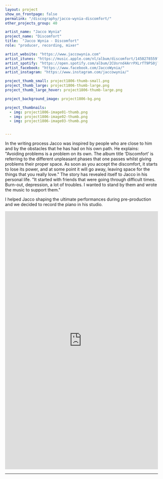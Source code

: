 ```yaml
---
layout: project
show_on_frontpage: false
permalink: "/discography/jacco-wynia-discomfort/"
other_projects_group: 40

artist_name: "Jacco Wynia"
project_name: "Discomfort"
title:  "Jacco Wynia - Discomfort"
role: "producer, recording, mixer"

artist_website: "https://www.jaccowynia.com"
artist_itunes: "https://music.apple.com/nl/album/discomfort/1450278559?l=en"
artist_spotify: "https://open.spotify.com/album/2CUsrnd4ArrPXLrfT9PS0j?si=oiiCMu28TxenS3Mibc2GsQ"
artist_facebook: "https://www.facebook.com/JaccoWynia/"
artist_instagram: "https://www.instagram.com/jaccowynia/"

project_thumb_small: project1806-thumb-small.png
project_thumb_large: project1806-thumb-large.png
project_thumb_large_hover: project1806-thumb-large.png

project_background_image: project1806-bg.png

project_thumbnails:
  - img: project1806-image01-thumb.png
  - img: project1806-image02-thumb.png
  - img: project1806-image03-thumb.png


---
```


In the writing process Jacco was inspired by people who are close to him and by the obstacles that he has had on his own path. He explains: "Avoiding problems is a problem on its own. The album title ‘Discomfort’ is referring to the different unpleasant phases that one passes whilst giving problems their proper space. As soon as you accept the discomfort, it starts to lose its power, and at some point it will go away, leaving space for the things that you really love." The story has revealed itself to Jacco in his personal life. "It started with friends that were going through difficult times. Burn-out, depression, a lot of troubles. I wanted to stand by them and wrote the music to support them."

I helped Jacco shaping the ultimate performances during pre-production and we decided to record the piano in his studio.

<iframe style="border: 0; width: 100%; height: 850px;" src="https://bandcamp.com/EmbeddedPlayer/album= 100982364/size=large/bgcol=ffffff/linkcol=de270f/transparent=true/" seamless><a href="https://jaccowynia.bandcamp.com/album/discomfort">Discomfort by Jacco Wynia</a></iframe>

---

